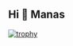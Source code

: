 ## Hi 👋 Manas

[![trophy](https://github-profile-trophy.vercel.app/?username=manasitcc&theme=onedark)](https://github.com/manasitcc/github-profile-trophy)

<!--
**manasitcc/manasitcc** is a ✨ _special_ ✨ repository because its `README.md` (this file) appears on your GitHub profile.

Here are some ideas to get you started:

- 🔭 I’m currently working on ...
- 🌱 I’m currently learning ...
- 👯 I’m looking to collaborate on ...
- 🤔 I’m looking for help with ...
- 💬 Ask me about ...
- 📫 How to reach me: ...
- 😄 Pronouns: ...
- ⚡ Fun fact: ...
-->
